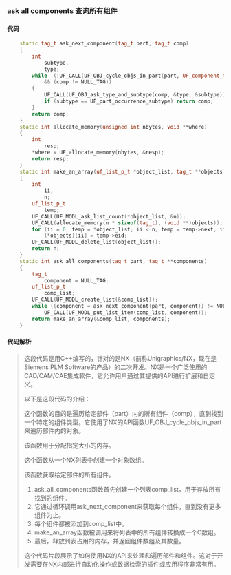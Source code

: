 ### ask all components 查询所有组件

#### 代码

```cpp
    static tag_t ask_next_component(tag_t part, tag_t comp)  
    {  
        int  
            subtype,  
            type;  
        while  (!UF_CALL(UF_OBJ_cycle_objs_in_part(part, UF_component_type, &comp))  
            && (comp != NULL_TAG))  
        {  
            UF_CALL(UF_OBJ_ask_type_and_subtype(comp, &type, &subtype));  
            if (subtype == UF_part_occurrence_subtype) return comp;  
        }  
        return comp;  
    }  
    static int allocate_memory(unsigned int nbytes, void **where)  
    {  
        int  
            resp;  
        *where = UF_allocate_memory(nbytes, &resp);  
        return resp;  
    }  
    static int make_an_array(uf_list_p_t *object_list, tag_t **objects)  
    {  
        int  
            ii,  
            n;  
        uf_list_p_t  
            temp;  
        UF_CALL(UF_MODL_ask_list_count(*object_list, &n));  
        UF_CALL(allocate_memory(n * sizeof(tag_t), (void **)objects));  
        for (ii = 0, temp = *object_list; ii < n; temp = temp->next, ii++)  
            (*objects)[ii] = temp->eid;  
        UF_CALL(UF_MODL_delete_list(object_list));  
        return n;  
    }  
    static int ask_all_components(tag_t part, tag_t **components)  
    {  
        tag_t  
            component = NULL_TAG;  
        uf_list_p_t  
            comp_list;  
        UF_CALL(UF_MODL_create_list(&comp_list));  
        while ((component = ask_next_component(part, component)) != NULL_TAG)  
            UF_CALL(UF_MODL_put_list_item(comp_list, component));  
        return make_an_array(&comp_list, components);  
    }

```

#### 代码解析

> 这段代码是用C++编写的，针对的是NX（前称Unigraphics/NX，现在是Siemens PLM Software的产品）的二次开发。NX是一个广泛使用的CAD/CAM/CAE集成软件，它允许用户通过其提供的API进行扩展和自定义。
>
> 以下是这段代码的介绍：
>
> 这个函数的目的是遍历给定部件（part）内的所有组件（comp），直到找到一个特定的组件类型。它使用了NX的API函数UF_OBJ_cycle_objs_in_part来遍历部件内的对象。
>
> 该函数用于分配指定大小的内存。
>
> 这个函数从一个NX列表中创建一个对象数组。
>
> 该函数获取给定部件的所有组件。
>
> 1. ask_all_components函数首先创建一个列表comp_list，用于存放所有找到的组件。
> 2. 它通过循环调用ask_next_component来获取每个组件，直到没有更多组件为止。
> 3. 每个组件都被添加到comp_list中。
> 4. make_an_array函数被调用来将列表中的所有组件转换成一个C数组。
> 5. 最后，释放列表占用的内存，并返回组件数组及其数量。
>
> 这个代码片段展示了如何使用NX的API来处理和遍历部件和组件。这对于开发需要在NX内部进行自动化操作或数据检索的插件或应用程序非常有用。
>
